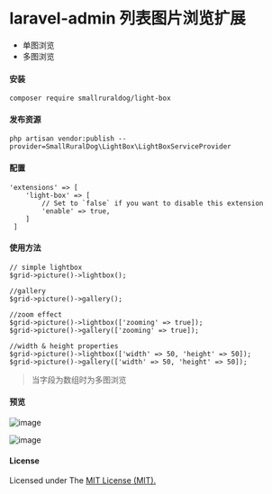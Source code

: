 laravel-admin 列表图片浏览扩展
======
- 单图浏览
- 多图浏览

#### 安装
```
composer require smallruraldog/light-box
```

#### 发布资源
```$xslt
php artisan vendor:publish --provider=SmallRuralDog\LightBox\LightBoxServiceProvider
```

#### 配置
```$xslt
'extensions' => [
    'light-box' => [
        // Set to `false` if you want to disable this extension
        'enable' => true,
    ]
 ]
```
#### 使用方法
```$xslt
// simple lightbox
$grid->picture()->lightbox();

//gallery
$grid->picture()->gallery();

//zoom effect
$grid->picture()->lightbox(['zooming' => true]);
$grid->picture()->gallery(['zooming' => true]);

//width & height properties
$grid->picture()->lightbox(['width' => 50, 'height' => 50]);
$grid->picture()->gallery(['width' => 50, 'height' => 50]);
```
>当字段为数组时为多图浏览

#### 预览
![image](https://user-images.githubusercontent.com/5151848/50127265-6f363f00-02ab-11e9-8386-b7cecc044e42.png)

![image](https://user-images.githubusercontent.com/5151848/50127285-85dc9600-02ab-11e9-939a-19aefae98da5.png)

#### License

Licensed under The [MIT License (MIT). ](https://github.com/SmallRuralDog/light-box/blob/master/LICENSE)